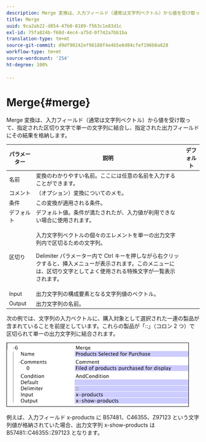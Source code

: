 ```yaml
---
description: Merge 変換は、入力フィールド（通常は文字列ベクトル）から値を受け取って、指定された区切り文字で単一の文字列に結合し、指定された出力フィールドにその結果を格納します。
title: Merge
uuid: 9ca2ab22-d854-47b0-8189-f563c1e83d1c
exl-id: 75fa824b-f68d-4ec4-a75d-0f742a7bb1ba
translation-type: tm+mt
source-git-commit: d9df90242ef96188f4e4b5e6d04cfef196b0a628
workflow-type: tm+mt
source-wordcount: '254'
ht-degree: 100%

---
```


# Merge{#merge}

Merge 変換は、入力フィールド（通常は文字列ベクトル）から値を受け取って、指定された区切り文字で単一の文字列に結合し、指定された出力フィールドにその結果を格納します。

<table id="table_2458E008C9A14B31A774E6819D07E9BE"> 
 <thead> 
  <tr> 
   <th colname="col1" class="entry"> パラメーター </th> 
   <th colname="col2" class="entry"> 説明 </th> 
   <th colname="col3" class="entry"> デフォルト </th> 
  </tr> 
 </thead>
 <tbody> 
  <tr> 
   <td colname="col1"> 名前 </td> 
   <td colname="col2"> 変換のわかりやすい名前。ここには任意の名前を入力することができます。 </td> 
   <td colname="col3"></td> 
  </tr> 
  <tr> 
   <td colname="col1"> コメント </td> 
   <td colname="col2"> （オプション）変換についてのメモ。 </td> 
   <td colname="col3"></td> 
  </tr> 
  <tr> 
   <td colname="col1"> 条件 </td> 
   <td colname="col2"> この変換が適用される条件。 </td> 
   <td colname="col3"></td> 
  </tr> 
  <tr> 
   <td colname="col1"> デフォルト </td> 
   <td colname="col2"> デフォルト値。条件が満たされたが、入力値が利用できない場合に使用されます。 </td> 
   <td colname="col3"></td> 
  </tr> 
  <tr> 
   <td colname="col1"> 区切り </td> 
   <td colname="col2"> <p>入力文字列ベクトルの個々のエレメントを単一の出力文字列内で区切るための文字列。 </p> <p> Delimiter パラメーター内で Ctrl キーを押しながら右クリックすると、<span class="wintitle">挿入</span>メニューが表示されます。このメニューには、区切り文字としてよく使用される特殊文字が一覧表示されます。 </p> </td> 
   <td colname="col3"></td> 
  </tr> 
  <tr> 
   <td colname="col1"> Input </td> 
   <td colname="col2"> 出力文字列の構成要素となる文字列値のベクトル。 </td> 
   <td colname="col3"></td> 
  </tr> 
  <tr> 
   <td colname="col1"> Output </td> 
   <td colname="col2"> 出力文字列の名前。 </td> 
   <td colname="col3"></td> 
  </tr> 
 </tbody> 
</table>

次の例では、文字列の入力ベクトルに、購入対象として選択された一連の製品が含まれていることを前提としています。これらの製品が「::」（コロン 2 つ）で区切られて単一の出力文字列に結合されます。

![](assets/cfg_TransformationType_Merge.png)

例えば、入力フィールド x-products に B57481、C46355、Z97123 という文字列値が格納されていた場合、出力文字列 x-show-products は B57481::C46355::Z97123 となります。
